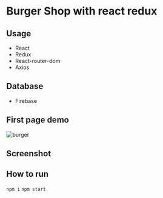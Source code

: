 # Burger Shop with react redux

## Usage
- React
- Redux
- React-router-dom
- Axios

## Database
- Firebase


## First page demo
![burger](https://user-images.githubusercontent.com/58458593/118775357-a8be6a80-b8a8-11eb-85d3-8267020a086a.gif)

## Screenshot

## How to run
`npm i`
`npm start`
